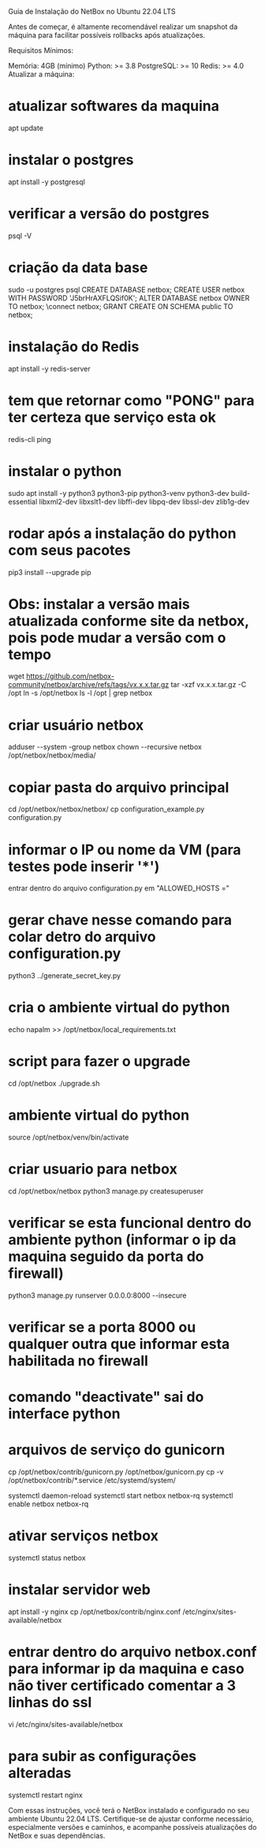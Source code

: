 Guia de Instalação do NetBox no Ubuntu 22.04 LTS


Antes de começar, é altamente recomendável realizar um snapshot da máquina para facilitar possíveis rollbacks após atualizações.

Requisitos Mínimos:

Memória: 4GB (mínimo)
Python: >= 3.8
PostgreSQL: >= 10
Redis: >= 4.0
Atualizar a máquina:

# atualizar softwares da maquina
apt update

# instalar o postgres
apt install -y postgresql
# verificar a versão do postgres
psql -V

# criação da data base
sudo -u postgres psql
CREATE DATABASE netbox;
CREATE USER netbox WITH PASSWORD 'J5brHrAXFLQSif0K';
ALTER DATABASE netbox OWNER TO netbox;
\connect netbox;
GRANT CREATE ON SCHEMA public TO netbox;

# instalação do Redis
apt install -y redis-server
# tem que retornar como "PONG" para ter certeza que serviço esta ok
redis-cli ping

# instalar o python
sudo apt install -y python3 python3-pip python3-venv python3-dev build-essential libxml2-dev libxslt1-dev libffi-dev libpq-dev libssl-dev zlib1g-dev
# rodar após a instalação do python com seus pacotes
pip3 install --upgrade pip

# Obs: instalar a versão mais atualizada conforme site da netbox, pois pode mudar a versão com o tempo
wget https://github.com/netbox-community/netbox/archive/refs/tags/vx.x.x.tar.gz
tar -xzf vx.x.x.tar.gz -C /opt
ln -s /opt/netbox
ls -l /opt | grep netbox

# criar usuário netbox
adduser --system -group netbox
chown --recursive netbox /opt/netbox/netbox/media/

# copiar pasta do arquivo principal
cd /opt/netbox/netbox/netbox/
cp configuration_example.py configuration.py

# informar o IP ou nome da VM (para testes pode inserir '*')
entrar dentro do arquivo configuration.py em "ALLOWED_HOSTS ="

# gerar chave nesse comando para colar detro do arquivo configuration.py
python3 ../generate_secret_key.py

# cria o ambiente virtual do python
echo napalm >> /opt/netbox/local_requirements.txt

# script para fazer o upgrade
cd /opt/netbox
./upgrade.sh

# ambiente virtual do python
source /opt/netbox/venv/bin/activate

# criar usuario para netbox
cd /opt/netbox/netbox
python3 manage.py createsuperuser

# verificar se esta funcional dentro do ambiente python (informar o ip da maquina seguido da porta do firewall)
python3 manage.py runserver 0.0.0.0:8000 --insecure
# verificar se a porta 8000 ou qualquer outra que informar esta habilitada no firewall

# comando "deactivate" sai do interface python

# arquivos de serviço do gunicorn
cp /opt/netbox/contrib/gunicorn.py /opt/netbox/gunicorn.py
cp -v /opt/netbox/contrib/*.service /etc/systemd/system/

systemctl daemon-reload
systemctl start netbox netbox-rq
systemctl enable netbox netbox-rq
# ativar serviços netbox
systemctl status netbox

# instalar servidor web
apt install -y nginx
cp /opt/netbox/contrib/nginx.conf /etc/nginx/sites-available/netbox
# entrar dentro do arquivo netbox.conf para informar ip da maquina e caso não tiver certificado comentar a 3 linhas do ssl
vi /etc/nginx/sites-available/netbox
# para subir as configurações alteradas
systemctl restart nginx


Com essas instruções, você terá o NetBox instalado e configurado no seu ambiente Ubuntu 22.04 LTS. Certifique-se de ajustar conforme necessário, especialmente versões e caminhos, e acompanhe possíveis atualizações do NetBox e suas dependências.
